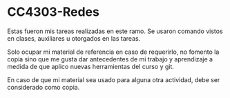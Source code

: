 # CC4303-Redes
Estas fueron mis tareas realizadas en este ramo. Se usaron comando vistos en clases, auxiliares u otorgados en las tareas.

Solo ocupar mi material de referencia en caso de requerirlo, no fomento la copia sino que me gusta dar antecedentes de mi trabajo y aprendizaje a medida de que aplico nuevas herramientas del curso y git.

En caso de que mi material sea usado para alguna otra actividad, debe ser considerado como copia.
